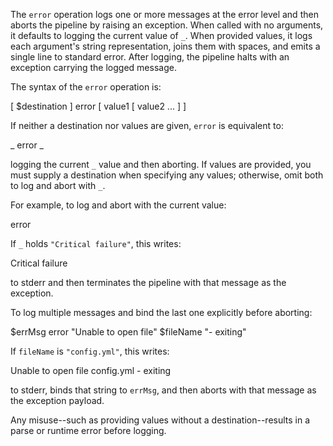 The `error` operation logs one or more messages at the error level and then 
aborts the pipeline by raising an exception. When called with no arguments, it 
defaults to logging the current value of `_`. When provided values, it logs 
each argument's string representation, joins them with spaces, and emits a 
single line to standard error. After logging, the pipeline halts with an 
exception carrying the logged message.

The syntax of the `error` operation is:

  [ $destination ] error [ value1 [ value2 ... ] ]

If neither a destination nor values are given, `error` is equivalent to:

  _ error _

logging the current `_` value and then aborting. If values are provided, you 
must supply a destination when specifying any values; otherwise, omit both to 
log and abort with `_`.

For example, to log and abort with the current value:

  error

If `_` holds `"Critical failure"`, this writes:

  Critical failure

to stderr and then terminates the pipeline with that message as the exception.

To log multiple messages and bind the last one explicitly before aborting:

  $errMsg error "Unable to open file" $fileName "- exiting"

If `fileName` is `"config.yml"`, this writes:

  Unable to open file config.yml - exiting

to stderr, binds that string to `errMsg`, and then aborts with that message as 
the exception payload.

Any misuse--such as providing values without a destination--results in a parse or 
runtime error before logging.

